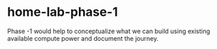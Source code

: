 # home-lab-phase-1
Phase -1 would help to conceptualize what we can build using existing available compute power and document the journey. 
